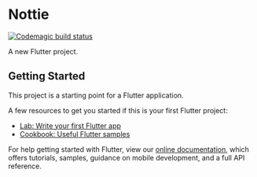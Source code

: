 # Nottie
[![Codemagic build status](https://api.codemagic.io/apps/60ab134daaa50cc889bef5b5/60ab134daaa50cc889bef5b4/status_badge.svg)](https://codemagic.io/apps/60ab134daaa50cc889bef5b5/60ab134daaa50cc889bef5b4/latest_build)

A new Flutter project.

## Getting Started

This project is a starting point for a Flutter application.

A few resources to get you started if this is your first Flutter project:

- [Lab: Write your first Flutter app](https://flutter.dev/docs/get-started/codelab)
- [Cookbook: Useful Flutter samples](https://flutter.dev/docs/cookbook)

For help getting started with Flutter, view our
[online documentation](https://flutter.dev/docs), which offers tutorials,
samples, guidance on mobile development, and a full API reference.

